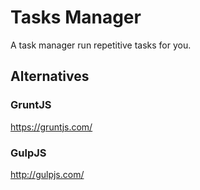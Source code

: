 Tasks Manager
================

A task manager run repetitive tasks for you.

## Alternatives

### GruntJS

https://gruntjs.com/

### GulpJS

http://gulpjs.com/
